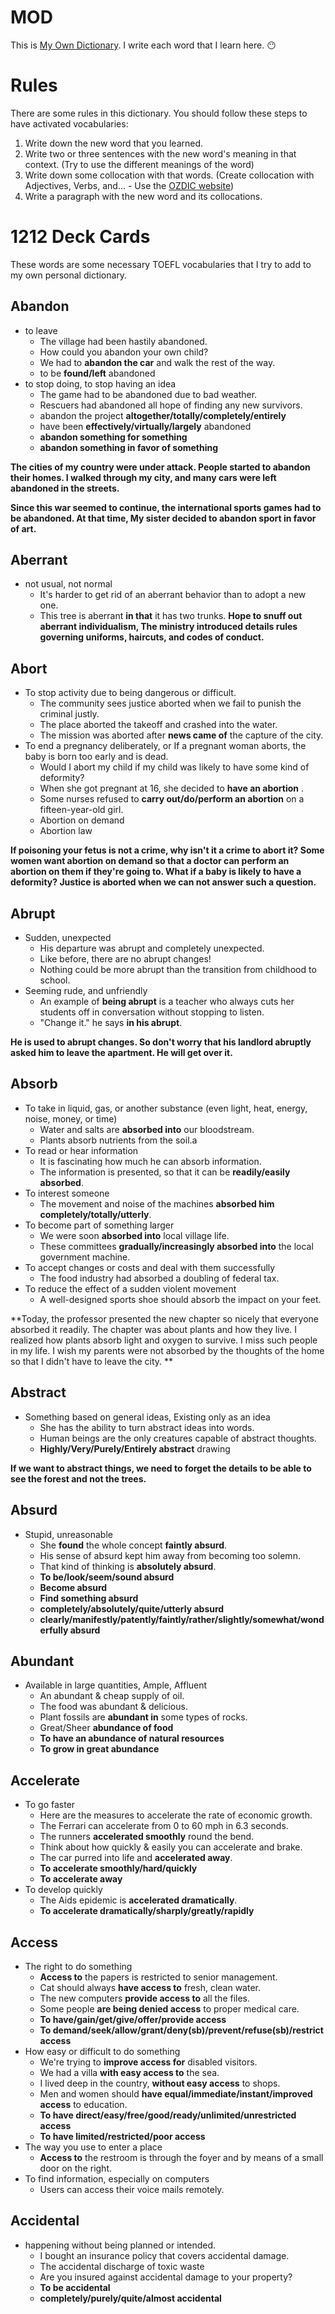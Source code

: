 # MOD

This is [My Own Dictionary](https://www.youtube.com/watch?v=iNhZnH9bQLc&t=609s). I write each word that I learn here. 😶

# Rules

There are some rules in this dictionary. You should follow these steps to have activated vocabularies:

1. Write down the new word that you learned.
2. Write two or three sentences with the new word's meaning in that context. (Try to use the different meanings of the word)
3. Write down some collocation with that words. (Create collocation with Adjectives, Verbs, and... - Use the [OZDIC website](https://ozdic.com/))
4. Write a paragraph with the new word and its collocations.

# 1212 Deck Cards

These words are some necessary TOEFL vocabularies that I try to add to my own personal dictionary.

## Abandon

- to leave
    - The village had been hastily abandoned.
    - How could you abandon your own child?
    - We had to **abandon the car** and walk the rest of the way.
    - to be **found/left** abandoned
- to stop doing, to stop having an idea
    - The game had to be abandoned due to bad weather.
    - Rescuers had abandoned all hope of finding any new survivors.
    - abandon the project **altogether/totally/completely/entirely**
    - have been **effectively/virtually/largely** abandoned
    - **abandon something for something**
    - **abandon something in favor of something**

**The cities of my country were under attack. People started to abandon their homes. I walked through my city, and many cars were left abandoned in the streets.**

**Since this war seemed to continue, the international sports games had to be abandoned. At that time, My sister decided to abandon sport in favor of art.**

## Aberrant

- not usual, not normal
	- It's harder to get rid of an aberrant behavior than to adopt a new one.
	- This tree is aberrant **in that** it has two trunks.
**Hope to snuff out aberrant individualism, The ministry introduced details rules governing uniforms, haircuts, and codes of conduct.**

## Abort

- To stop activity due to being dangerous or difficult.
	- The community sees justice aborted when we fail to punish the criminal justly. 
	- The place aborted the takeoff and crashed into the water.
	- The mission was aborted after **news came of** the capture of the city.
- To end a pregnancy deliberately, or If a pregnant woman aborts, the baby is born too early and is dead.
	- Would I abort my child if my child was likely to have some kind of deformity?
	- When she got pregnant at 16, she decided to **have an abortion** .
	- Some nurses refused to **carry out/do/perform an abortion** on a fifteen-year-old girl.
	- Abortion on demand
	- Abortion law

**If poisoning your fetus is not a crime, why isn't it a crime to abort it? Some women want abortion on demand so that a doctor can perform an abortion on them if they're going to. What if a baby is likely to have a deformity? Justice is aborted when we can not answer such a question.**

## Abrupt

- Sudden, unexpected
	- His departure was abrupt and completely unexpected.
	- Like before, there are no abrupt changes!
	- Nothing could be more abrupt than the transition from childhood to school.
- Seeming rude, and unfriendly
	- An example of **being abrupt** is a teacher who always cuts her students off in conversation without stopping to listen.
	- "Change it." he says **in his abrupt**.

**He is used to abrupt changes. So don't worry that his landlord abruptly asked him to leave the apartment. He will get over it.** 

## Absorb

- To take in liquid, gas, or another substance (even light, heat, energy, noise, money, or time)
	- Water and salts are **absorbed into** our bloodstream.
	- Plants absorb nutrients from the soil.a
- To read or hear information
	- It is fascinating how much he can absorb information. 
	- The information is presented, so that it can be **readily/easily absorbed**.
- To interest someone
	- The movement and noise of the machines **absorbed him completely/totally/utterly**.
- To become part of something larger
	- We were soon **absorbed into** local village life.
	- These committees **gradually/increasingly absorbed into** the local government machine.
-  To accept changes or costs and deal with them successfully
	- The food industry had absorbed a doubling of federal tax.
-  To reduce the effect of a sudden violent movement
	-  A well-designed sports shoe should absorb the impact on your feet.

**Today, the professor presented the new chapter so nicely that everyone absorbed it readily. The chapter was about plants and how they live. I realized how plants absorb light and oxygen to survive. I miss such people in my life. I wish my parents were not absorbed by the thoughts of the home so that I didn't have to leave the city.
**

## Abstract

- Something based on general ideas, Existing only as an idea
	- She has the ability to turn abstract ideas into words.
	- Human beings are the only creatures capable of abstract thoughts.
	- **Highly/Very/Purely/Entirely abstract** drawing

**If we want to abstract things, we need to forget the details to be able to see the forest and not the trees.**

## Absurd

- Stupid, unreasonable
	- She **found** the whole concept **faintly absurd**.
	- His sense of absurd kept him away from becoming too solemn.
	- That kind of thinking is **absolutely absurd**.
	- **To be/look/seem/sound absurd**
	- **Become absurd**
	- **Find something absurd**
	- **completely/absolutely/quite/utterly absurd**
	- **clearly/manifestly/patently/faintly/rather/slightly/somewhat/wonderfully absurd**

## Abundant

- Available in large quantities, Ample, Affluent
	- An abundant & cheap supply of oil.
	- The food was abundant & delicious.
	- Plant fossils are **abundant in** some types of rocks.
	- Great/Sheer **abundance of food**
	- **To have an abundance of natural resources**
	- **To grow in great abundance**

## Accelerate

- To go faster
	- Here are the measures to accelerate the rate of economic growth.
	- The Ferrari can accelerate from 0 to 60 mph in 6.3 seconds.
	- The runners **accelerated smoothly** round the bend.
	- Think about how quickly & easily you can accelerate and brake.
	- The car purred into life and **accelerated away**.
	- **To accelerate smoothly/hard/quickly**
	- **To accelerate away**
- To develop quickly
	- The Aids epidemic is **accelerated dramatically**.
	- **To accelerate dramatically/sharply/greatly/rapidly**

## Access

- The right to do something
	- **Access to** the papers is restricted to senior management.
	- Cat should always **have access to** fresh, clean water.
	- The new computers **provide access to** all the files.
	- Some people **are being denied access** to proper medical care.
	- **To have/gain/get/give/offer/provide access**
	- **To demand/seek/allow/grant/deny(sb)/prevent/refuse(sb)/restrict access**
- How easy or difficult to do something
	- We're trying to **improve access for** disabled visitors.
	- We had a villa **with easy access to** the sea.
	- I lived deep in the country, **without easy access** to shops.
	- Men and women should **have equal/immediate/instant/improved access** to education.
	- **To have direct/easy/free/good/ready/unlimited/unrestricted access**
	- **To have limited/restricted/poor access**
- The way you use to enter a place
	- **Access to** the restroom is through the foyer and by means of a small door on the right.
- To find information, especially on computers
	- Users can access their voice mails remotely.

## Accidental

- happening without being planned or intended.
	- I bought an insurance policy that covers accidental damage.
	- The accidental discharge of toxic waste
	- Are you insured against accidental damage to your property?
	- **To be accidental**
	- **completely/purely/quite/almost accidental**
